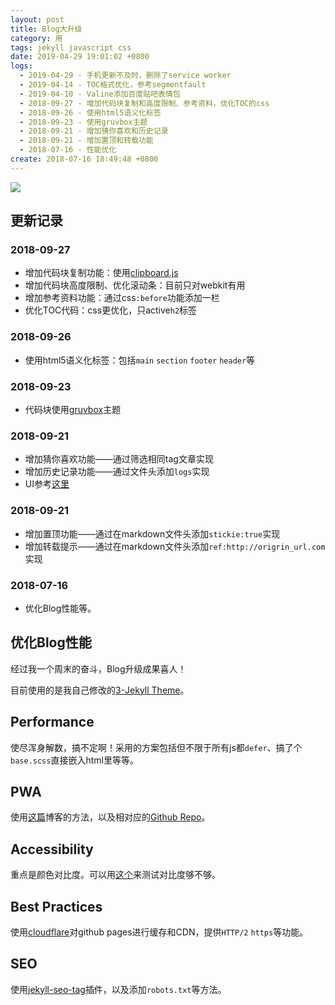 ```yaml
---
layout: post
title: Blog大升级
category: 用
tags: jekyll javascript css
date: 2019-04-29 19:01:02 +0800
logs:
  - 2019-04-29 - 手机更新不及时，删除了service worker
  - 2019-04-14 - TOC格式优化，参考segmentfault
  - 2019-04-10 - Valine添加百度贴吧表情包
  - 2018-09-27 - 增加代码块复制和高度限制、参考资料，优化TOC的css
  - 2018-09-26 - 使用html5语义化标签
  - 2018-09-23 - 使用gruvbox主题
  - 2018-09-21 - 增加猜你喜欢和历史记录
  - 2018-09-21 - 增加置顶和转载功能
  - 2018-07-16 - 性能优化
create: 2018-07-16 18:49:48 +0800
---
```


![](https://i.loli.net/2018/07/16/5b4c893d53fff.png)

## 更新记录

### 2018-09-27
- 增加代码块复制功能：使用[clipboard.js](https://clipboardjs.com/)
- 增加代码块高度限制、优化滚动条：目前只对webkit有用
- 增加参考资料功能：通过css`:before`功能添加一栏
- 优化TOC代码：css更优化，只active`h2`标签

### 2018-09-26
- 使用html5语义化标签：包括`main` `section` `footer` `header`等

### 2018-09-23
- 代码块使用[gruvbox](https://github.com/daveyarwood/gruvbox-pygments)主题

### 2018-09-21
- 增加猜你喜欢功能——通过筛选相同tag文章实现
- 增加历史记录功能——通过文件头添加`logs`实现
- UI参考[这里](https://blog.fooleap.org/jekyll-related-posts.html)

### 2018-09-21
- 增加置顶功能——通过在markdown文件头添加`stickie:true`实现
- 增加转载提示——通过在markdown文件头添加`ref:http://origrin_url.com`实现

### 2018-07-16
- 优化Blog性能等。

## 优化Blog性能
经过我一个周末的奋斗，Blog升级成果喜人！

目前使用的是我自己修改的[3-Jekyll Theme](https://github.com/zYeoman/3-Jekyll)。

## Performance
使尽浑身解数，搞不定啊！采用的方案包括但不限于所有js都`defer`、搞了个`base.scss`直接嵌入html里等等。

## PWA
使用[这篇](https://juejin.im/post/5adb48b3f265da0ba76f502a)博客的方法，以及相对应的[Github Repo](https://github.com/Yuliang-Lee/Yuliang-Lee.github.io)。

## Accessibility
重点是颜色对比度。可以用[这个](https://dequeuniversity.com/rules/axe/2.2/color-contrast)来测试对比度够不够。

## Best Practices
使用[cloudflare](https://cloudflare.com)对github pages进行缓存和CDN，提供`HTTP/2` `https`等功能。

## SEO
使用[jekyll-seo-tag](https://github.com/jekyll/jekyll-seo-tag)插件，以及添加`robots.txt`等方法。
